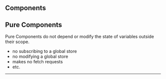 ## Components

## Pure Components

Pure Components do not depend or modify the state of variables outside their scope.

- no subscribing to a global store
- no modifying a global store
- makes no fetch requests
- etc.

---
